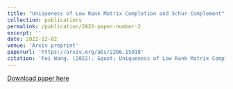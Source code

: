 ```yaml
---
title: "Uniqueness of Low Rank Matrix Completion and Schur Complement"
collection: publications
permalink: /publication/2022-paper-number-2
excerpt: ''
date: 2022-12-02
venue: 'Arxiv preprint'
paperurl: 'https://arxiv.org/abs/2206.15018'
citation: 'Fei Wang. (2022). &quot; Uniqueness of Low Rank Matrix Completion and Schur Complement.&quot; <i>10.48550/ARXIV.2206.15018</i>.'
---
```


[Download paper here](https://arxiv.org/pdf/2206.15018v1.pdf)
